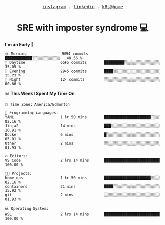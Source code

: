 <p align="center">
  <samp>
    <a href="https://www.instagram.com/lildrunkensmurf/">instagram</a> .
    <a href="https://www.linkedin.com/in/joryirving/">linkedin</a> .
    <a href="https://github.com/joryirving/home-ops">k8s@home</a>
  </samp>
</p>

<h1 align="center">
  SRE with imposter syndrome 💻
</h1>

<!--START_SECTION:waka-->
**I'm an Early 🐤** 

```text
🌞 Morning                9094 commits        ████████████░░░░░░░░░░░░░   48.56 % 
🌆 Daytime                6565 commits        █████████░░░░░░░░░░░░░░░░   35.05 % 
🌃 Evening                2945 commits        ████░░░░░░░░░░░░░░░░░░░░░   15.73 % 
🌙 Night                  124 commits         ░░░░░░░░░░░░░░░░░░░░░░░░░   00.66 % 
```


📊 **This Week I Spent My Time On** 

```text
🕑︎ Time Zone: America/Edmonton

💬 Programming Languages: 
YAML                     1 hr 50 mins        █████████████████████░░░░   82.16 % 
Jinja2                   14 mins             ███░░░░░░░░░░░░░░░░░░░░░░   10.91 % 
Docker                   6 mins              █░░░░░░░░░░░░░░░░░░░░░░░░   05.01 % 
Other                    2 mins              ░░░░░░░░░░░░░░░░░░░░░░░░░   01.93 % 

🔥 Editors: 
VS Code                  2 hrs 14 mins       █████████████████████████   100.00 % 

🐱‍💻 Projects: 
home-ops                 1 hr 50 mins        █████████████████████░░░░   82.16 % 
containers               21 mins             ████░░░░░░░░░░░░░░░░░░░░░   15.92 % 
git                      2 mins              ░░░░░░░░░░░░░░░░░░░░░░░░░   01.93 % 

💻 Operating System: 
WSL                      2 hrs 14 mins       █████████████████████████   100.00 % 
```


<!--END_SECTION:waka-->
